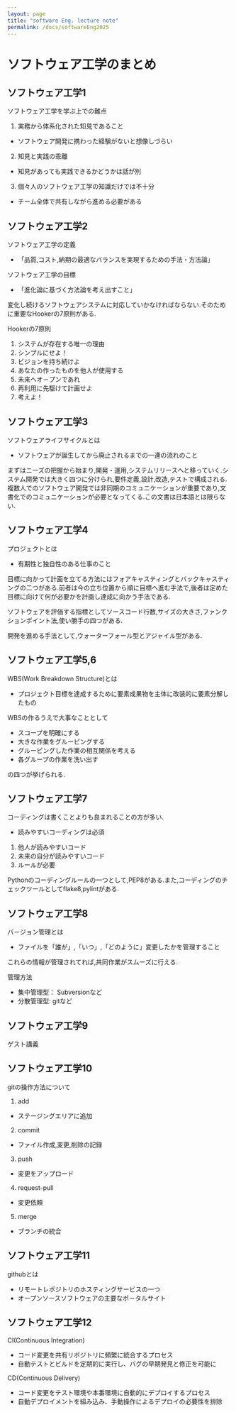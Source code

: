 ```yaml
---
layout: page
title: "software Eng. lecture note"
permalink: /docs/softwareEng2025
---
```

# ソフトウェア工学のまとめ
## ソフトウェア工学1
ソフトウェア工学を学ぶ上での難点
1. 実務から体系化された知見であること
- ソフトウェア開発に携わった経験がないと想像しづらい
2. 知見と実践の乖離
- 知見があっても実践できるかどうかは話が別
3. 個々人のソフトウェア工学の知識だけでは不十分
- チーム全体で共有しながら進める必要がある
## ソフトウェア工学2
ソフトウェア工学の定義

- 「品質,コスト,納期の最適なバランスを実現するための手法・方法論」

ソフトウェア工学の目標

- 「進化論に基づく方法論を考え出すこと」

変化し続けるソフトウェアシステムに対応していかなければならない.そのために重要なHookerの7原則がある.

Hookerの7原則
1. システムが存在する唯一の理由
2. シンプルにせよ！
3. ビジョンを持ち続けよ
4. あなたの作ったものを他人が使用する
5. 未来へオ－プンであれ
6. 再利用に先駆けて計画せよ
7. 考えよ！
## ソフトウェア工学3
ソフトウェアライフサイクルとは

- ソフトウェアが誕生してから廃止されるまでの一連の流れのこと

まずはニーズの把握から始まり,開発・運用,システムリリースへと移っていく.システム開発では大きく四つに分けられ,要件定義,設計,改造,テストで構成される.複数人でのソフトウェア開発では非同期のコミュニケーションが重要であり,文書化でのコミュニケーションが必要となってくる.この文書は日本語とは限らない.
## ソフトウェア工学4
プロジェクトとは

- 有期性と独自性のある仕事のこと

目標に向かって計画を立てる方法にはフォアキャスティングとバックキャスティングの二つがある.前者は今の立ち位置から順に目標へ進む手法で,後者は定めた目標に向けて何が必要かを計画し達成に向かう手法である.

ソフトウェアを評価する指標としてソースコード行数,サイズの大きさ,ファンクションポイント法,使い勝手の四つがある.

開発を進める手法として,ウォーターフォール型とアジャイル型がある.
## ソフトウェア工学5,6
WBS(Work Breakdown Structure)とは

- プロジェクト目標を達成するために要素成果物を主体に改装的に要素分解したもの

WBSの作るうえで大事なこととして

- スコープを明確にする
- 大きな作業をグルーピングする
- グルーピングした作業の相互関係を考える
- 各グループの作業を洗い出す

の四つが挙げられる.

## ソフトウェア工学7
コーディングは書くことよりも良まれることの方が多い.

- 読みやすいコーディングは必須
1. 他人が読みやすいコード
2. 未来の自分が読みやすいコード
3. ルールが必要

Pythonのコーディングルールの一つとして,PEP8がある.また,コーディングのチェックツールとしてflake8,pylintがある.

## ソフトウェア工学8
バ－ジョン管理とは

- ファイルを「誰が」,「いつ」,「どのように」変更したかを管理すること

これらの情報が管理されてれば,共同作業がスムーズに行える.

管理方法

- 集中管理型： Subversionなど
- 分散管理型: gitなど

## ソフトウェア工学9
ゲスト講義

## ソフトウェア工学10
gitの操作方法について
1. add
- ステージングエリアに追加
2. commit
- ファイル作成,変更,削除の記録
3. push
- 変更をアップロード
4. request-pull
- 変更依頼
5. merge
- ブランチの統合

## ソフトウェア工学11
githubとは
- リモートレポジトリのホスティングサービスの一つ
- オープンソースソフトウェアの主要なポ－タルサイト

## ソフトウェア工学12
CI(Continuous Integration)
- コード変更を共有リポジトリに頻繁に統合するプロセス
- 自動テストとビルドを定期的に実行し、バグの早期発見と修正を可能に

CD(Continuous Delivery)
- コード変更をテスト環境や本番環境に自動的にデプロイするプロセス
- 自動デプロイメントを組み込み、手動操作によるデプロイの必要性を排除
